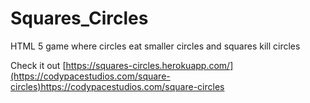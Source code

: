 # Squares_Circles
HTML 5 game where circles eat smaller circles and squares kill circles

Check it out [https://squares-circles.herokuapp.com/](https://codypacestudios.com/square-circles)https://codypacestudios.com/square-circles
